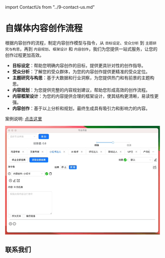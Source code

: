 import ContactUs from "../9-contact-us.md"

# 自媒体内容创作流程

根据内容创作的流程，制定内容创作模型与指令，从 `目标设定`、`受众分析` 到 `主题研究与构思`，再到 `内容规划`、`框架设计` 和 `内容创作`，我们为您提供一站式服务，让您的创作过程更加高效。

- **目标设定**：帮助您明确内容创作的目标，提供更具针对性的创作指导。
- **受众分析**：了解您的受众群体，为您的内容创作提供更精准的受众定位。
- **主题研究与构思**：基于大数据和行业洞察，为您提供热门和有前景的主题构思。
- **内容规划**：为您提供完整的内容规划建议，帮助您形成高效的创作流程。
- **内容框架设计**：为您的内容提供合理的框架设计，使其结构更清晰，易读性更强。
- **内容创作**：基于以上分析和规划，最终生成具有吸引力和影响力的内容。

案例说明: [点击这里](/blog/optimize-self-media-content-creation-with-openai-ai-flow)

![](./img/3-xiaohongshu/2023-10-20-img-4-xiaohongshu-proMode.gif)

## 联系我们

<ContactUs/>
